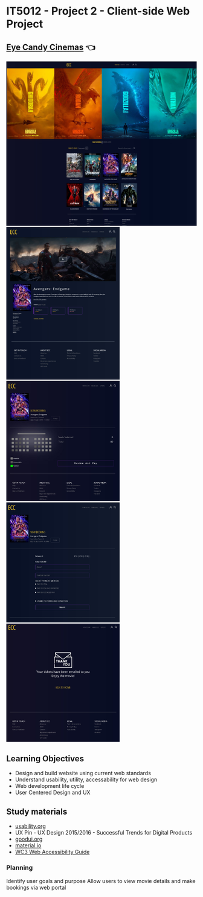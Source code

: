 
# IT5012 - Project 2 - Client-side Web Project

## [Eye Candy Cinemas](https://eyecandycinema.netlify.app/) :point_left:

<img src="/images/readme_images/web_snip.jpg" width="800">
<br>
<img src="/images/readme_images/movie_details_page.jpg" width="300">
<img src="/images/readme_images/booking.jpg" width="300">
<img src="/images/readme_images/payment.jpg" width="300">
<img src="/images/readme_images/thank_you.jpg" width="300">

## Learning Objectives
- Design and build website using current web standards
- Understand usability, utility, accessability for web design
- Web development life cycle
- User Centered Design and UX

## Study materials 
- [usability.org](usability.org)
- UX Pin - UX Design 2015/2016 - Successful Trends for Digital Products
- [goodui.org](goodui.org)
- [material.io](material.io)
- [WC3 Web Accessibility Guide](https://www.w3.org/WAI/standards-guidelines/wcag/)

### Planning
 Identify user goals and purpose
 Allow users to view movie details and make bookings via web portal
 

 
